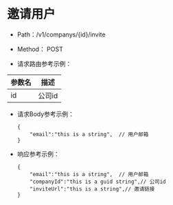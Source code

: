# 邀请用户
- Path：/v1/companys/{id}/invite

- Method： POST

- 请求路由参考示例：

|参数名      |描述 |
|----------- |----------- |
|id  |公司id |


- 请求Body参考示例：

    ```
    {
        "email":"this is a string",  // 用户邮箱
    }    
    ```
  
- 响应参考示例：

    ```
    {
        "email":"this is a string",  // 用户邮箱
        "companyId":"this is a guid string",// 公司id
        "inviteUrl":"this is a string",// 邀请链接
    }    
    ```
